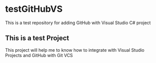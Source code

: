 # testGitHubVS
This is a test repository for adding GitHub with Visual Studio C# project

## This is a test Project

<p> This project will help me to know how to integrate with Visual Studio Projects and GitHub with Git VCS
</p>
